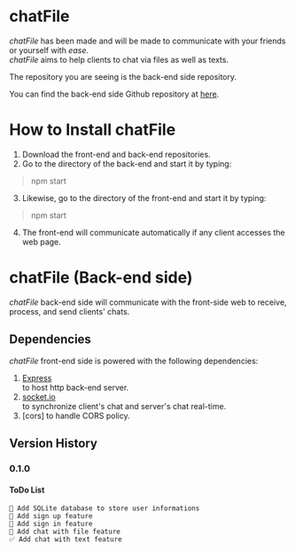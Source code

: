 # chatFile
*chatFile* has been made and will be made to communicate with your friends or yourself with *ease*.  
*chatFile* aims to help clients to chat via files as well as texts.  

The repository you are seeing is the back-end side repository.  

You can find the back-end side Github repository at [here](https://github.com/dlguswo333/chatFile_front).  

# How to Install chatFile
  1. Download the front-end and back-end repositories.
  2. Go to the directory of the back-end and start it by typing:
  > npm start
  3. Likewise, go to the directory of the front-end and start it by typing:
   > npm start
  4. The front-end will communicate automatically if any client accesses the web page.

# chatFile (Back-end side)
*chatFile* back-end side will communicate with the front-side web to receive, process, and send clients' chats.
## Dependencies
*chatFile* front-end side is powered with the following dependencies:
  1. [Express](https://expressjs.com/)  
    to host http back-end server.
  2. [socket.io](https://socket.io/)  
    to synchronize client's chat and server's chat real-time.
  3. [cors]
    to handle CORS policy.

## Version History
### 0.1.0
  #### ToDo List
    🔲 Add SQLite database to store user informations
    🔲 Add sign up feature
    🔲 Add sign in feature
    🔲 Add chat with file feature
    ✅ Add chat with text feature
